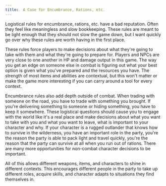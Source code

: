 ```yaml
---
title:  A Case for Encumbrance, Rations, etc.
---
```


Logistical rules for encumbrance, rations, etc. have a bad reputation. Often they feel like meaningless and slow bookkeeping. These rules are meant to be light enough that they should not slow the game down, but I want quickly go over why these rules are worth having in the first place.

These rules force players to make decisions about what they're going to take with them and what they're going to prepare for. Players and NPCs are very close to one another in HP and damage output in this game. The way you get an edge on someone else in combat is figuring out what your best option is given what you've prepared and the resources you have. The strength of most items and abilities are contextual, but this won't matter or make the game more interesting if you can carry around a tool for every context.

Encumbrance rules also add depth outside of combat. When trading with someone on the road, you have to trade with something you brought. If you're delivering something to someone or hiding something, you have to keep it somewhere. These logistical questions should cause you to engage with the world like it's a real place and make decisions about what you want to take with you and what you want to leave, what is important to your character and why. If your character is a rugged outlander that knows how to survive in the wilderness, you have an important role in the party, you're the reason the party is able to pack light and travel quickly, you're the reason that the party can survive at all when you run out of rations. There are many more opportunities for non-combat character decisions to be important.

All of this allows different weapons, items, and characters to shine in different contexts. This encourages different people in the party to take up different roles, acquire skills, and  character adapts to situations they find themselves in.